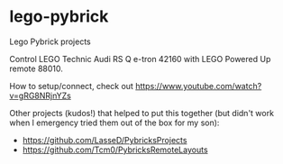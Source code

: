 # lego-pybrick
Lego Pybrick projects

Control LEGO Technic Audi RS Q e-tron 42160 with LEGO Powered Up remote 88010.

How to setup/connect, check out https://www.youtube.com/watch?v=gRG8NRjnYZs

Other projects (kudos!) that helped to put this together (but didn't work when I emergency tried them out of the box for my son):
- https://github.com/LasseD/PybricksProjects
- https://github.com/Tcm0/PybricksRemoteLayouts

